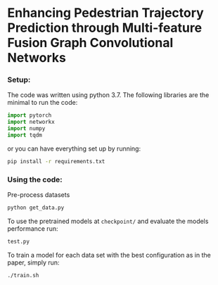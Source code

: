 # Enhancing Pedestrian Trajectory Prediction through Multi-feature Fusion Graph Convolutional Networks 
### Setup: 
The code was written using python 3.7. 
The following libraries are the minimal to run the code: 
```python
import pytorch
import networkx
import numpy
import tqdm
```
or you can have everything set up by running: 
```bash
pip install -r requirements.txt
```
### Using the code:
Pre-process datasets
```Bash
python get_data.py  
```

To use the pretrained models at `checkpoint/` and evaluate the models performance run:
```bash
test.py
```

To train a model for each data set with the best configuration as in the paper, simply run:
```bash
./train.sh  
```
